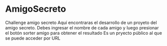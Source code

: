 # AmigoSecreto
Challenge amigo secreto
Aquí encontraras el desarrollo de un proyeto del amigo secreto.
Debes ingresar el nombre de cada amigo y luego presionar el botón sorter amigo para obtener el resultado
Es un pryecto público al que se puede acceder por URL
